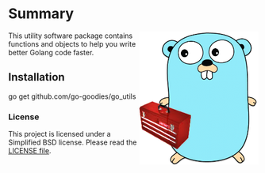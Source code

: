 # Summary

<img align="right" src="https://github.com/go-goodies/go_utils/blob/master/golang-gopher-utils.png">

This utility software package contains functions and objects to help you write better Golang code faster.

## Installation

go get github.com/go-goodies/go_utils

### License
This project is licensed under a Simplified BSD license. Please read the [LICENSE file](LICENSE).
